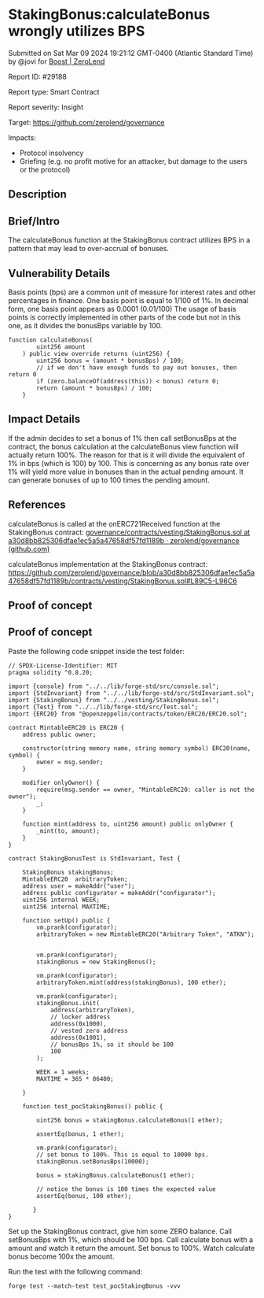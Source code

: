 
# StakingBonus:calculateBonus wrongly utilizes BPS

Submitted on Sat Mar 09 2024 19:21:12 GMT-0400 (Atlantic Standard Time) by @jovi for [Boost | ZeroLend](https://immunefi.com/bounty/zerolend-boost/)

Report ID: #29188

Report type: Smart Contract

Report severity: Insight

Target: https://github.com/zerolend/governance

Impacts:
- Protocol insolvency
- Griefing (e.g. no profit motive for an attacker, but damage to the users or the protocol)

## Description
## Brief/Intro
The calculateBonus function at the StakingBonus contract utilizes BPS in a pattern that may lead to over-accrual of bonuses.

## Vulnerability Details
Basis points (bps) are a common unit of measure for interest rates and other percentages in finance. One basis point is equal to 1/100 of 1%. In decimal form, one basis point appears as 0.0001 (0.01/100)
The usage of basis points is correctly implemented in other parts of the code but not in this one, as it divides the bonusBps variable by 100.

```solidity
function calculateBonus(
        uint256 amount
    ) public view override returns (uint256) {
        uint256 bonus = (amount * bonusBps) / 100;
        // if we don't have enough funds to pay out bonuses, then return 0
        if (zero.balanceOf(address(this)) < bonus) return 0;
        return (amount * bonusBps) / 100;
    }
```

## Impact Details
If the admin decides to set a bonus of 1% then call setBonusBps at the contract, the bonus calculation at the calculateBonus view function will actually return 100%.
The reason for that is it will divide the equivalent of 1% in bps (which is 100) by 100.
This is concerning as any bonus rate over 1% will yield more value in bonuses than in the actual pending amount. It can generate bonuses of up to 100 times the pending amount.

## References
calculateBonus is called at the onERC721Received function at the StakingBonus contract: [governance/contracts/vesting/StakingBonus.sol at a30d8bb825306dfae1ec5a5a47658df57fd1189b · zerolend/governance (github.com)](https://github.com/zerolend/governance/blob/a30d8bb825306dfae1ec5a5a47658df57fd1189b/contracts/vesting/StakingBonus.sol#L68)

calculateBonus implementation at the StakingBonus contract:
https://github.com/zerolend/governance/blob/a30d8bb825306dfae1ec5a5a47658df57fd1189b/contracts/vesting/StakingBonus.sol#L89C5-L96C6
        
## Proof of concept
## Proof of concept
Paste the following code snippet inside the test folder:
```solidity
// SPDX-License-Identifier: MIT
pragma solidity ^0.8.20;

import {console} from "../../lib/forge-std/src/console.sol";
import {StdInvariant} from "../../lib/forge-std/src/StdInvariant.sol";
import {StakingBonus} from "../../vesting/StakingBonus.sol";
import {Test} from "../../lib/forge-std/src/Test.sol";
import {ERC20} from "@openzeppelin/contracts/token/ERC20/ERC20.sol";

contract MintableERC20 is ERC20 {
    address public owner;

    constructor(string memory name, string memory symbol) ERC20(name, symbol) {
        owner = msg.sender;
    }

    modifier onlyOwner() {
        require(msg.sender == owner, "MintableERC20: caller is not the owner");
        _;
    }

    function mint(address to, uint256 amount) public onlyOwner {
        _mint(to, amount);
    }
}

contract StakingBonusTest is StdInvariant, Test {

    StakingBonus stakingBonus;
    MintableERC20  arbitraryToken;
    address user = makeAddr("user");
    address public configurator = makeAddr("configurator");
    uint256 internal WEEK;
    uint256 internal MAXTIME;

    function setUp() public {
        vm.prank(configurator);
        arbitraryToken = new MintableERC20("Arbitrary Token", "ATKN");


        vm.prank(configurator);
        stakingBonus = new StakingBonus();

        vm.prank(configurator);
        arbitraryToken.mint(address(stakingBonus), 100 ether);

        vm.prank(configurator);
        stakingBonus.init(
            address(arbitraryToken),
            // locker address
            address(0x1000),
            // vested zero address
            address(0x1001),
            // bonusBps 1%, so it should be 100
            100
        );

        WEEK = 1 weeks;
        MAXTIME = 365 * 86400;

    }

    function test_pocStakingBonus() public {

        uint256 bonus = stakingBonus.calculateBonus(1 ether);

        assertEq(bonus, 1 ether);

        vm.prank(configurator);
        // set bonus to 100%. This is equal to 10000 bps.
        stakingBonus.setBonusBps(10000);

        bonus = stakingBonus.calculateBonus(1 ether);

        // notice the bonus is 100 times the expected value
        assertEq(bonus, 100 ether);

       }
}
```

Set up the StakingBonus contract, give him some ZERO balance.
Call setBonusBps with 1%, which should be 100 bps.
Call calculate bonus with a amount and watch it return the amount.
Set bonus to 100%. Watch calculate bonus become 100x the amount.

Run the test with the following command:
```shell
forge test --match-test test_pocStakingBonus -vvv
```